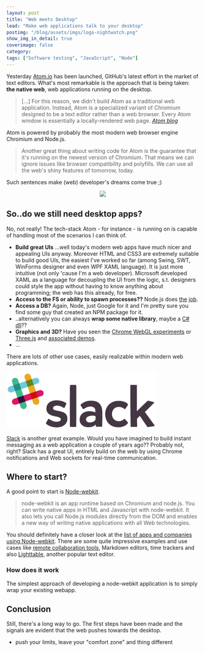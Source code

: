 ```yaml
---
layout: post
title: "Web meets Desktop"
lead: "Make web applications talk to your desktop"
postimg: "/blog/assets/imgs/logo-nightwatch.png"
show_img_in_detail: true
coverimage: false
category:
tags: ["Software testing", "JavaScript", "Node"]
---
```


Yesterday [Atom.io](http://atom.io) has been launched, GitHub's latest effort in the market of text editors. What's most remarkable is the approach that is being taken: **the native web**, web applications running on the desktop.

> [...] For this reason, we didn't build Atom as a traditional web application. Instead, Atom is a specialized variant of Chromium designed to be a text editor rather than a web browser. Every Atom window is essentially a locally-rendered web page. <cite><a href="http://blog.atom.io/2014/02/26/the-nucleus-of-atom.html">Atom blog</a></cite>

Atom is powered by probably the most modern web browser engine Chromium and Node.js.

> Another great thing about writing code for Atom is the guarantee that it's running on the newest version of Chromium. That means we can ignore issues like browser compatibility and polyfills. We can use all the web's shiny features of tomorrow, today.

Such sentences make (web) developer's dreams come true ;)

<div style="text-align:center">
  <img src="http://blog.atom.io/img/under-the-hood.gif" />
</div>

## So..do we still need desktop apps?

No, not really! The tech-stack Atom - for instance - is running on is capable of handling most of the scenarios I can think of.

- **Build great UIs** ...well today's modern web apps have much nicer and appealing UIs anyway. Moreover HTML and CSS3 are extremely suitable to build good UIs, the easiest I've worked so far (among Swing, SWT, WinForms designer and even WPF XAML language). It is just more intuitive (not only 'cause I'm a web developer). Microsoft developed XAML as a language for decoupling the UI from the logic, s.t. designers could style the app without having to know anything about programming; the web has this already, for free.
- **Access to the FS or ability to spawn processes??** Node.js does [the](http://nodejs.org/api/fs.html) [job](http://nodejs.org/api/process.html).
- **Access a DB?** Again, Node, just Google for it and I'm pretty sure you find some guy that created an NPM package for it.
- ..alternatively you can always **wrap some native library**, maybe a [C# dll](http://tjanczuk.github.io/edge/)??
- **Graphics and 3D?** Have you seen the [Chrome WebGL experiments](http://www.chromeexperiments.com/webgl/) or [Three.js](http://threejs.org/) and [associated demos](http://acko.net/).
- ...

There are lots of other use cases, easily realizable within modern web applications.

![](/blog/assets/imgs/slack-logo.png)

[Slack](https://slack.com/) is another great example. Would you have imagined to build instant messaging as a web application a couple of years ago?? Probably not, right? Slack has a great UI, entirely build on the web by using Chrome notifications and Web sockets for real-time communication.

## Where to start?

A good point to start is [Node-webkit](https://github.com/rogerwang/node-webkit).

> node-webkit is an app runtime based on Chromium and node.js. You can write native apps in HTML and Javascript with node-webkit. It also lets you call Node.js modules directly from the DOM and enables a new way of writing native applications with all Web technologies.

You should definitely have a closer look at the [list of apps and companies using Node-webkit](https://github.com/rogerwang/node-webkit/wiki/List-of-apps-and-companies-using-node-webkit). There are some quite impressive examples and use cases like [remote collaboration tools](https://www.sqwiggle.com/), Markdown editors, time trackers and also [Lighttable](http://www.lighttable.com/), another popular text editor.

### How does it work

The simplest approach of developing a node-webkit application is to simply wrap your existing webapp.

## Conclusion

Still, there's a long way to go. The first steps have been made and the signals are evident that the web pushes towards the desktop.

- push your limits, leave your "comfort zone" and thing different

